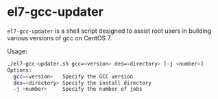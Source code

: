 # el7-gcc-updater

```el7-gcc-updater``` is a shell script designed to assist root users in building various versions of gcc on CentOS 7.

Usage: 
```bash
./el7-gcc-updater.sh gcc=<version> des=<directory> [-j <number>]
Options:
  gcc=<version>   Specify the GCC version
  des=<directory> Specify the install directory
  -j <number>     Specify the number of jobs
```